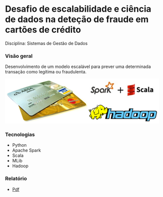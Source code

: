 # Desafio de escalabilidade e ciência de dados na deteção de fraude em cartões de crédito


Disciplina: Sistemas de Gestão de Dados


### Visão geral
Desenvolvimento de um modelo escalável para prever uma determinada transação como legítima ou fraudulenta.

![alt tag](https://github.com/andrempinho/Desafio-de-escalabilidade-e-ciencia-de-dados-na-detecao-de-fraude-em-cartoes-de-credito/blob/master/Imagem/Overview.png)


### Tecnologias
* Python
* Apache Spark
* Scala
* MLib
* Hadoop


### Relatório
* [Pdf](https://github.com/andrempinho/Desafio-de-escalabilidade-e-ciencia-de-dados-na-detecao-de-fraude-em-cartoes-de-credito/blob/master/Relatório.pdf)

